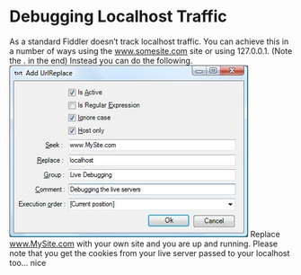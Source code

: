 # Debugging Localhost Traffic

As a standard Fiddler doesn’t track localhost traffic. You can achieve  this in a number of ways using the www.somesite.com site or using 127.0.0.1. (Note the . in the end)
Instead you can do the following.
![Setting up live debug](DebuggingLocalhostTraffic_Localhost.jpg)
Replace www.MySite.com with your own site and you are up and running.
Please note that you get the cookies from your live server passed to your localhost too… nice
